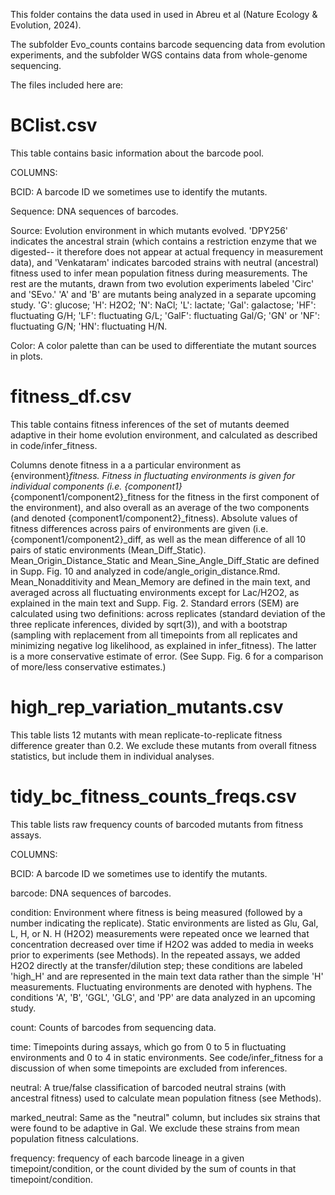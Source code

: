 This folder contains the data used in used in Abreu et al (Nature Ecology & Evolution, 2024).

The subfolder Evo_counts contains barcode sequencing data from evolution experiments, and the subfolder WGS contains data from whole-genome sequencing.

The files included here are:

# BClist.csv
This table contains basic information about the barcode pool.

COLUMNS:

BCID: A barcode ID we sometimes use to identify the mutants.

Sequence: DNA sequences of barcodes.

Source: Evolution environment in which mutants evolved. 'DPY256' indicates the ancestral strain (which contains a restriction enzyme that we digested-- it therefore does not appear at actual frequency in measurement data), and 'Venkataram' indicates barcoded strains with neutral (ancestral) fitness used to infer mean population fitness during measurements. The rest are the mutants, drawn from two evolution experiments labeled 'Circ' and 'SEvo.' 'A' and 'B' are mutants being analyzed in a separate upcoming study. 'G': glucose; 'H': H2O2; 'N': NaCl; 'L': lactate; 'Gal': galactose; 'HF': fluctuating G/H; 'LF': fluctuating G/L; 'GalF': fluctuating Gal/G; 'GN' or 'NF': fluctuating G/N; 'HN': fluctuating H/N.

Color: A color palette than can be used to differentiate the mutant sources in plots.

# fitness_df.csv
This table contains fitness inferences of the set of mutants deemed adaptive in their home evolution environment, and calculated as described in code/infer_fitness.

Columns denote fitness in a a particular environment as {environment}_fitness. Fitness in fluctuating environments is given for individual components (i.e. {component1}_{component1/component2}_fitness for the fitness in the first component of the environment), and also overall as an average of the two components (and denoted {component1/component2}_fitness). Absolute values of fitness differences across pairs of environments are given (i.e. {component1/component2}_diff, as well as the mean difference of all 10 pairs of static environments (Mean_Diff_Static). Mean_Origin_Distance_Static and Mean_Sine_Angle_Diff_Static are defined in Supp. Fig. 10 and analyzed in code/angle_origin_distance.Rmd. Mean_Nonadditivity and Mean_Memory are defined in the main text, and averaged across all fluctuating environments except for Lac/H2O2, as explained in the main text and Supp. Fig. 2. Standard errors (SEM) are calculated using two definitions: across replicates (standard deviation of the three replicate inferences, divided by sqrt(3)), and with a bootstrap (sampling with replacement from all timepoints from all replicates and minimizing negative log likelihood, as explained in infer_fitness). The latter is a more conservative estimate of error. (See Supp. Fig. 6 for a comparison of more/less conservative estimates.)

# high_rep_variation_mutants.csv
This table lists 12 mutants with mean replicate-to-replicate fitness difference greater than 0.2. We exclude these mutants from overall fitness statistics, but include them in individual analyses.

# tidy_bc_fitness_counts_freqs.csv
This table lists raw frequency counts of barcoded mutants from fitness assays.

COLUMNS:

BCID: A barcode ID we sometimes use to identify the mutants.

barcode: DNA sequences of barcodes.

condition: Environment where fitness is being measured (followed by a number indicating the replicate). Static environments are listed as Glu, Gal, L, H, or N. H (H2O2) measurements were repeated once we learned that concentration decreased over time if H2O2 was added to media in weeks prior to experiments (see Methods). In the repeated assays, we added H2O2 directly at the transfer/dilution step; these conditions are labeled 'high_H' and are represented in the main text data rather than the simple 'H' measurements. Fluctuating environments are denoted with hyphens. The conditions 'A', 'B', 'GGL', 'GLG', and 'PP' are data analyzed in an upcoming study.

count: Counts of barcodes from sequencing data.

time: Timepoints during assays, which go from 0 to 5 in fluctuating environments and 0 to 4 in static environments. See code/infer_fitness for a discussion of when some timepoints are excluded from inferences.

neutral: A true/false classification of barcoded neutral strains (with ancestral fitness) used to calculate mean population fitness (see Methods).

marked_neutral: Same as the "neutral" column, but includes six strains that were found to be adaptive in Gal. We exclude these strains from mean population fitness calculations.

frequency: frequency of each barcode lineage in a given timepoint/condition, or the count divided by the sum of counts in that timepoint/condition.

